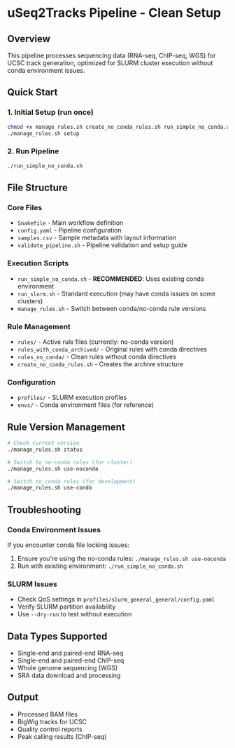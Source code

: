 # uSeq2Tracks Pipeline - Clean Setup

## Overview
This pipeline processes sequencing data (RNA-seq, ChIP-seq, WGS) for UCSC track generation, optimized for SLURM cluster execution without conda environment issues.

## Quick Start

### 1. Initial Setup (run once)
```bash
chmod +x manage_rules.sh create_no_conda_rules.sh run_simple_no_conda.sh
./manage_rules.sh setup
```

### 2. Run Pipeline
```bash
./run_simple_no_conda.sh
```

## File Structure

### Core Files
- `Snakefile` - Main workflow definition
- `config.yaml` - Pipeline configuration
- `samples.csv` - Sample metadata with layout information
- `validate_pipeline.sh` - Pipeline validation and setup guide

### Execution Scripts
- `run_simple_no_conda.sh` - **RECOMMENDED**: Uses existing conda environment
- `run_slurm.sh` - Standard execution (may have conda issues on some clusters)
- `manage_rules.sh` - Switch between conda/no-conda rule versions

### Rule Management
- `rules/` - Active rule files (currently: no-conda version)
- `rules_with_conda_archived/` - Original rules with conda directives
- `rules_no_conda/` - Clean rules without conda directives
- `create_no_conda_rules.sh` - Creates the archive structure

### Configuration
- `profiles/` - SLURM execution profiles
- `envs/` - Conda environment files (for reference)

## Rule Version Management

```bash
# Check current version
./manage_rules.sh status

# Switch to no-conda rules (for cluster)
./manage_rules.sh use-noconda

# Switch to conda rules (for development)
./manage_rules.sh use-conda
```

## Troubleshooting

### Conda Environment Issues
If you encounter conda file locking issues:
1. Ensure you're using the no-conda rules: `./manage_rules.sh use-noconda`
2. Run with existing environment: `./run_simple_no_conda.sh`

### SLURM Issues
- Check QoS settings in `profiles/slurm_general_general/config.yaml`
- Verify SLURM partition availability
- Use `--dry-run` to test without execution

## Data Types Supported
- Single-end and paired-end RNA-seq
- Single-end and paired-end ChIP-seq  
- Whole genome sequencing (WGS)
- SRA data download and processing

## Output
- Processed BAM files
- BigWig tracks for UCSC
- Quality control reports
- Peak calling results (ChIP-seq)
